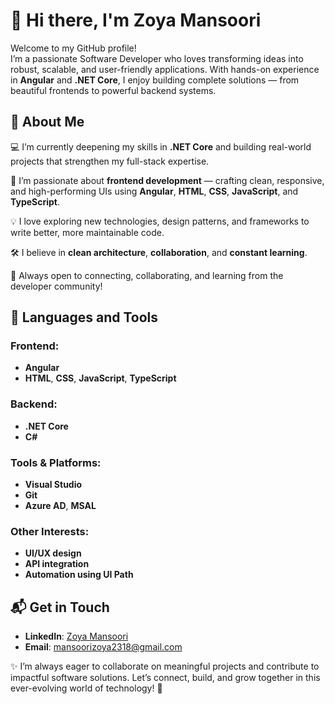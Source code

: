 # 👋 Hi there, I'm Zoya Mansoori

Welcome to my GitHub profile!  
I’m a passionate Software Developer who loves transforming ideas into robust, scalable, and user-friendly applications. With hands-on experience in **Angular** and **.NET Core**, I enjoy building complete solutions — from beautiful frontends to powerful backend systems.

## 🚀 About Me

💻 I’m currently deepening my skills in **.NET Core** and building real-world projects that strengthen my full-stack expertise.

🌱 I’m passionate about **frontend development** — crafting clean, responsive, and high-performing UIs using **Angular**, **HTML**, **CSS**, **JavaScript**, and **TypeScript**.

💡 I love exploring new technologies, design patterns, and frameworks to write better, more maintainable code.

🛠️ I believe in **clean architecture**, **collaboration**, and **constant learning**.

🤝 Always open to connecting, collaborating, and learning from the developer community!

## 🧠 Languages and Tools

### Frontend:
- **Angular**
- **HTML**, **CSS**, **JavaScript**, **TypeScript**

### Backend:
- **.NET Core**
- **C#**

### Tools & Platforms:
- **Visual Studio**
- **Git**
- **Azure AD**, **MSAL**

### Other Interests:
- **UI/UX design**
- **API integration**
- **Automation using UI Path**


## 📬 Get in Touch

- **LinkedIn**: [Zoya Mansoori](https://www.linkedin.com/in/zoya-mansoori)
- **Email**: [mansoorizoya2318@gmail.com](mailto:mansoorizoya2318@gmail.com)

✨ I’m always eager to collaborate on meaningful projects and contribute to impactful software solutions. Let’s connect, build, and grow together in this ever-evolving world of technology! 🚀



<!---
zoyamansoori/zoyamansoori is a ✨ special ✨ repository because its `README.md` (this file) appears on your GitHub profile.
You can click the Preview link to take a look at your changes.
--->
